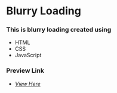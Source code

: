 # **Blurry Loading**

### This is blurry loading created using

- HTML
- CSS
- JavaScript


### Preview Link

- *[View Here](https://ayaskanta-dev.github.io/blurry-loading/)*